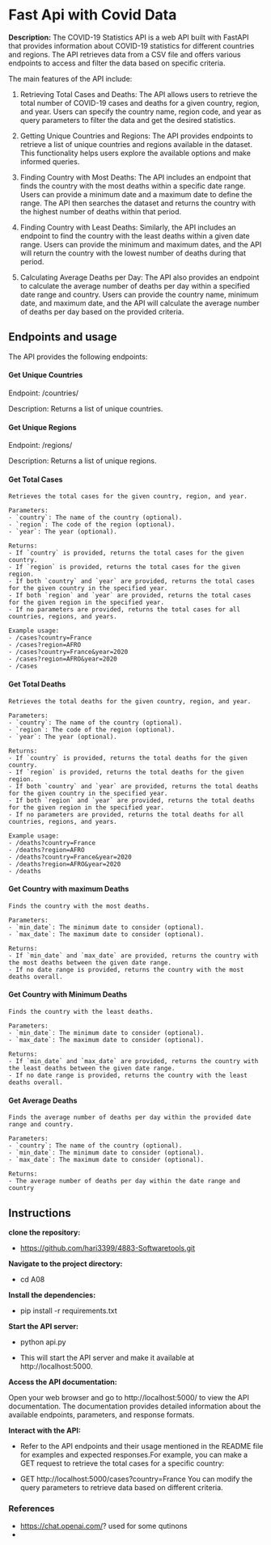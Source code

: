 
# Fast Api with Covid Data

**Description:** The COVID-19 Statistics API is a web API built with FastAPI that provides information about COVID-19 statistics for different countries and regions. The API retrieves data from a CSV file and offers various endpoints to access and filter the data based on specific criteria.

The main features of the API include:

1. Retrieving Total Cases and Deaths: The API allows users to retrieve the total number of COVID-19 cases and deaths for a given country, region, and year. Users can specify the country name, region code, and year as query parameters to filter the data and get the desired statistics.

2. Getting Unique Countries and Regions: The API provides endpoints to retrieve a list of unique countries and regions available in the dataset. This functionality helps users explore the available options and make informed queries.

3. Finding Country with Most Deaths: The API includes an endpoint that finds the country with the most deaths within a specific date range. Users can provide a minimum date and a maximum date to define the range. The API then searches the dataset and returns the country with the highest number of deaths within that period.

4. Finding Country with Least Deaths: Similarly, the API includes an endpoint to find the country with the least deaths within a given date range. Users can provide the minimum and maximum dates, and the API will return the country with the lowest number of deaths during that period.

5. Calculating Average Deaths per Day: The API also provides an endpoint to calculate the average number of deaths per day within a specified date range and country. Users can provide the country name, minimum date, and maximum date, and the API will calculate the average number of deaths per day based on the provided criteria.

## Endpoints and usage
The API provides the following endpoints:

#### Get Unique Countries
Endpoint: /countries/

Description: Returns a list of unique countries.

#### Get Unique Regions
Endpoint: /regions/

Description: Returns a list of unique regions.

#### Get Total Cases

    Retrieves the total cases for the given country, region, and year.

    Parameters:
    - `country`: The name of the country (optional).
    - `region`: The code of the region (optional).
    - `year`: The year (optional).

    Returns:
    - If `country` is provided, returns the total cases for the given country.
    - If `region` is provided, returns the total cases for the given region.
    - If both `country` and `year` are provided, returns the total cases for the given country in the specified year.
    - If both `region` and `year` are provided, returns the total cases for the given region in the specified year.
    - If no parameters are provided, returns the total cases for all countries, regions, and years.

    Example usage:
    - /cases?country=France
    - /cases?region=AFRO
    - /cases?country=France&year=2020
    - /cases?region=AFRO&year=2020
    - /cases
    
#### Get Total Deaths


    Retrieves the total deaths for the given country, region, and year.

    Parameters:
    - `country`: The name of the country (optional).
    - `region`: The code of the region (optional).
    - `year`: The year (optional).

    Returns:
    - If `country` is provided, returns the total deaths for the given country.
    - If `region` is provided, returns the total deaths for the given region.
    - If both `country` and `year` are provided, returns the total deaths for the given country in the specified year.
    - If both `region` and `year` are provided, returns the total deaths for the given region in the specified year.
    - If no parameters are provided, returns the total deaths for all countries, regions, and years.

    Example usage:
    - /deaths?country=France
    - /deaths?region=AFRO
    - /deaths?country=France&year=2020
    - /deaths?region=AFRO&year=2020
    - /deaths
    

#### Get Country with maximum Deaths


    Finds the country with the most deaths.

    Parameters:
    - `min_date`: The minimum date to consider (optional).
    - `max_date`: The maximum date to consider (optional).

    Returns:
    - If `min_date` and `max_date` are provided, returns the country with the most deaths between the given date range.
    - If no date range is provided, returns the country with the most deaths overall.
    
#### Get Country with Minimum Deaths


    Finds the country with the least deaths.

    Parameters:
    - `min_date`: The minimum date to consider (optional).
    - `max_date`: The maximum date to consider (optional).

    Returns:
    - If `min_date` and `max_date` are provided, returns the country with the least deaths between the given date range.
    - If no date range is provided, returns the country with the least deaths overall.
    

#### Get Average Deaths

 
    Finds the average number of deaths per day within the provided date range and country.

    Parameters:
    - `country`: The name of the country (optional).
    - `min_date`: The minimum date to consider (optional).
    - `max_date`: The maximum date to consider (optional).

    Returns:
    - The average number of deaths per day within the date range and country
    
## Instructions

**clone the repository:**

- https://github.com/hari3399/4883-Softwaretools.git

**Navigate to the project directory:**

- cd A08

**Install the dependencies:**

- pip install -r requirements.txt

**Start the API server:**

- python api.py

- This will start the API server and make it available at http://localhost:5000.

**Access the API documentation:**

Open your web browser and go to http://localhost:5000/ to view the API documentation. The documentation provides detailed information about the available endpoints, parameters, and response formats.

**Interact with the API:**

- Refer to the API endpoints and their usage mentioned in the README file for examples and expected responses.For example, you can make a GET request to retrieve the total cases for a specific country:

- GET http://localhost:5000/cases?country=France You can modify the query parameters to retrieve data based on different criteria.

### References

- https://chat.openai.com/? used for some qutinons 
-

